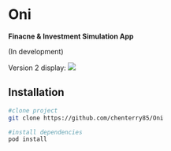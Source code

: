 # Oni
**Finacne & Investment Simulation App**

(In development)

Version 2 display:
![](https://user-images.githubusercontent.com/60279271/88677899-70368000-d120-11ea-949a-c2782954f72c.png)


## Installation
```bash
#clone project
git clone https://github.com/chenterry85/Oni

#install dependencies
pod install
```
